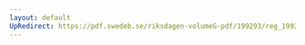 ```yaml
---
layout: default
UpRedirect: https://pdf.swedeb.se/riksdagen-volumeG-pdf/199293/reg_199293_SkU.pdf
---
```

